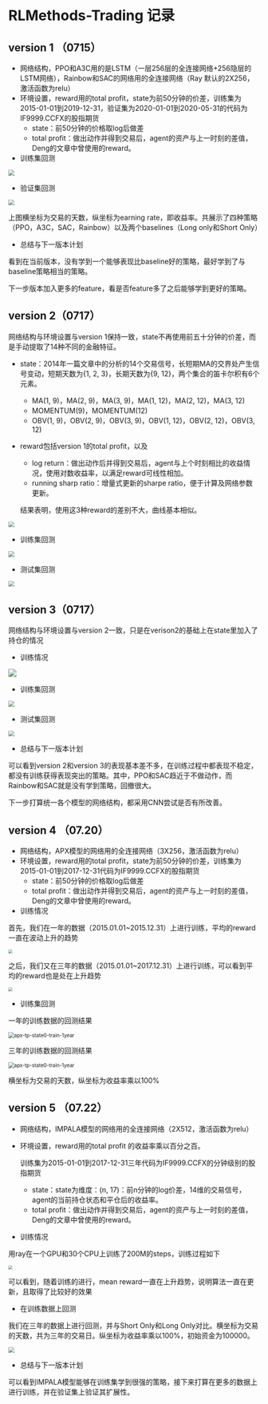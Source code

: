 # RLMethods-Trading 记录

## version 1 （0715）

- 网络结构，PPO和A3C用的是LSTM（一层256层的全连接网络+256隐层的LSTM网络），Rainbow和SAC的网络用的全连接网络（Ray 默认的2X256，激活函数为relu）
- 环境设置，reward用的total profit，state为前50分钟的价差，训练集为2015-01-01到2019-12-31，验证集为2020-01-01到2020-05-31的代码为IF9999.CCFX的股指期货
  - state：前50分钟的价格取log后做差
  - total profit：做出动作并得到交易后，agent的资产与上一时刻的差值，Deng的文章中曾使用的reward。
- 训练集回测

<img src="images/trading_profit_state0-tain.png" style="zoom:72%;" />

- 验证集回测

<img src="images/trading_profit_state0-eval.png" style="zoom:72%;" />

上图横坐标为交易的天数，纵坐标为earning rate，即收益率。共展示了四种策略（PPO，A3C，SAC，Rainbow）以及两个baselines（Long only和Short Only）



- 总结与下一版本计划

看到在当前版本，没有学到一个能够表现比baseline好的策略，最好学到了与baseline策略相当的策略。

下一步版本加入更多的feature，看是否feature多了之后能够学到更好的策略。

## version 2（0717）

网络结构与环境设置与version 1保持一致，state不再使用前五十分钟的价差，而是手动提取了14种不同的金融特征。

- state：2014年一篇文章中的分析的14个交易信号，长短期MA的交界处产生信号变动，短期天数为{1, 2, 3}，长期天数为{9, 12}，两个集合的笛卡尔积有6个元素。

  - MA(1, 9)，MA(2, 9)，MA(3, 9)，MA(1, 12)，MA(2, 12)，MA(3, 12)
  - MOMENTUM(9)，MOMENTUM(12)
  - OBV(1, 9)，OBV(2, 9)，OBV(3, 9)，OBV(1, 12)，OBV(2, 12)，OBV(3, 12)

- reward包括version 1的total profit，以及

  - log return：做出动作后并得到交易后，agent与上个时刻相比的收益情况，使用对数收益率，以满足reward可线性相加。
  - running sharp ratio：增量式更新的sharpe ratio，便于计算及网络参数更新。

  结果表明，使用这3种reward的差别不大，曲线基本相似。

<img src="images/state1-training.png" style="zoom:72%;" />

- 训练集回测

<img src="images/trading_profit_state1_train.png" style="zoom:72%;" />

- 测试集回测

<img src="images/trading_profit_state1_eval.png" style="zoom:72%;" />

## version 3（0717）

网络结构与环境设置与version 2一致，只是在verison2的基础上在state里加入了持仓的情况

- 训练情况

![](images/state2-training.png)

- 训练集回测

<img src="images/trading_profit_state2_train.png" style="zoom:72%;" />

- 测试集回测

<img src="images/trading_profit_state2_eval.png" style="zoom:72%;" />

- 总结与下一版本计划

可以看到version 2和version 3的表现基本差不多，在训练过程中都表现不稳定，都没有训练获得表现突出的策略。其中，PPO和SAC趋近于不做动作，而Rainbow和SAC就是没有学到策略，回撤很大。

下一步打算统一各个模型的网络结构，都采用CNN尝试是否有所改善。

## version 4 （07.20）

- 网络结构，APX模型的网络用的全连接网络（3X256，激活函数为relu）
- 环境设置，reward用的total profit，state为前50分钟的价差，训练集为2015-01-01到2017-12-31代码为IF9999.CCFX的股指期货
  - state：前50分钟的价格取log后做差
  - total profit：做出动作并得到交易后，agent的资产与上一时刻的差值，Deng的文章中曾使用的reward。
- 训练情况

首先，我们在一年的数据（2015.01.01~2015.12.31）上进行训练，平均的reward一直在波动上升的趋势

<img src="images/one-year-training-curve.png" style="zoom:50%;" />

之后，我们又在三年的数据（2015.01.01~2017.12.31）上进行训练，可以看到平均的reward也是处在上升趋势

<img src="images/3-year-training-curve.png" style="zoom:50%;" />

- 训练集回测

一年的训练数据的回测结果

<img src="images/apx-tp-state0-train-1year.png" alt="apx-tp-state0-train-1year" style="zoom:72%;" />

三年的训练数据的回测结果

<img src="images/apx-tp-state0-train-3years.png" alt="apx-tp-state0-train-1year" style="zoom:72%;" />

横坐标为交易的天数，纵坐标为收益率乘以100%

## version 5 （07.22）

- 网络结构，IMPALA模型的网络用的全连接网络（2X512，激活函数为relu）

- 环境设置，reward用的total profit 的收益率乘以百分之百。

  训练集为2015-01-01到2017-12-31三年代码为IF9999.CCFX的分钟级别的股指期货

  - state：state为维度：(n, 17)：前n分钟的log价差，14维的交易信号，agent的当前持仓状态和平仓后的收益率。
  - total profit：做出动作并得到交易后，agent的资产与上一时刻的差值，Deng的文章中曾使用的reward。

- 训练情况

用ray在一个GPU和30个CPU上训练了200M的steps，训练过程如下

<img src="images/impala-training-curve.png" style="zoom:50%;" />

可以看到，随着训练的进行，mean reward一直在上升趋势，说明算法一直在更新，且取得了比较好的效果

- 在训练数据上回测

我们在三年的数据上进行回测，并与Short Only和Long Only对比。横坐标为交易的天数，共为三年的交易日。纵坐标为收益率乘以100%，初始资金为100000。

<img src="images/trading_profit_impala.png" style="zoom:72%;" />

- 总结与下一版本计划

可以看到IMPALA模型能够在训练集学到很强的策略，接下来打算在更多的数据上进行训练，并在验证集上验证其扩展性。